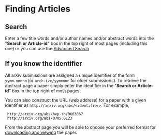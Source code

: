 # Finding Articles

## Search
Enter a few title words and/or author names and/or abstract words into
the "**Search or Article-id**" box in the top right of most pages
(including this one) or you can use the [Advanced Search](../bitmap/advanced.md)

## If you know the identifier
All arXiv submissions are assigned a unique identifier of the form
`yymm.nnnnn` (or `arch-ive/yymmnnn` for older submissions). To retrieve
the abstract page a paper simply enter the identifier in the "**Search
or Article-id**" box in the top right of most pages.

You can also construct the URL (web address) for a paper with a given
identifier as `http://arxiv.org/abs/<identifier>`. For example,

     http://arxiv.org/abs/hep-th/9603067
     http://arxiv.org/abs/0705.0123

From the abstract page you will be able to choose your preferred format
for [downloading and viewing](../view.md) the paper.
